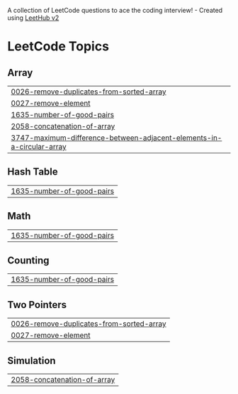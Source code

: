 A collection of LeetCode questions to ace the coding interview! - Created using [LeetHub v2](https://github.com/arunbhardwaj/LeetHub-2.0)
<!---LeetCode Topics Start-->
# LeetCode Topics
## Array
|  |
| ------- |
| [0026-remove-duplicates-from-sorted-array](https://github.com/JKhamzaev/leetcode/tree/master/0026-remove-duplicates-from-sorted-array) |
| [0027-remove-element](https://github.com/JKhamzaev/leetcode/tree/master/0027-remove-element) |
| [1635-number-of-good-pairs](https://github.com/JKhamzaev/leetcode/tree/master/1635-number-of-good-pairs) |
| [2058-concatenation-of-array](https://github.com/JKhamzaev/leetcode/tree/master/2058-concatenation-of-array) |
| [3747-maximum-difference-between-adjacent-elements-in-a-circular-array](https://github.com/JKhamzaev/leetcode/tree/master/3747-maximum-difference-between-adjacent-elements-in-a-circular-array) |
## Hash Table
|  |
| ------- |
| [1635-number-of-good-pairs](https://github.com/JKhamzaev/leetcode/tree/master/1635-number-of-good-pairs) |
## Math
|  |
| ------- |
| [1635-number-of-good-pairs](https://github.com/JKhamzaev/leetcode/tree/master/1635-number-of-good-pairs) |
## Counting
|  |
| ------- |
| [1635-number-of-good-pairs](https://github.com/JKhamzaev/leetcode/tree/master/1635-number-of-good-pairs) |
## Two Pointers
|  |
| ------- |
| [0026-remove-duplicates-from-sorted-array](https://github.com/JKhamzaev/leetcode/tree/master/0026-remove-duplicates-from-sorted-array) |
| [0027-remove-element](https://github.com/JKhamzaev/leetcode/tree/master/0027-remove-element) |
## Simulation
|  |
| ------- |
| [2058-concatenation-of-array](https://github.com/JKhamzaev/leetcode/tree/master/2058-concatenation-of-array) |
<!---LeetCode Topics End-->